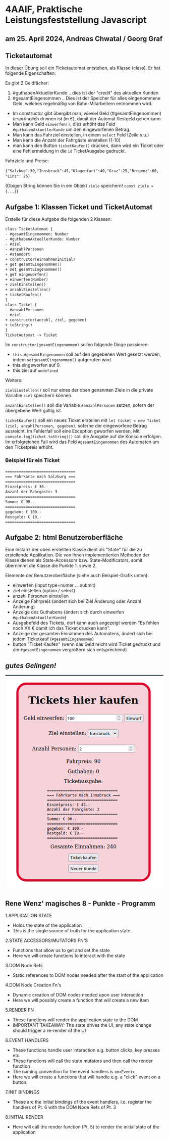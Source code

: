 # 4AAIF, Praktische Leistungsfeststellung Javascript

## am 25. April 2024, Andreas Chwatal / Georg Graf

## Ticketautomat

In dieser Übung soll ein Ticketautomat entstehen, als Klasse (class). Er hat
folgende Eigenschaften:

Es gibt 2 Geldfächer:

1. #guthabenAktuellerKunde .. dies ist der "credit" des aktuellen Kunden
2. #gesamtEingenommen .. Dies ist der Speicher für alles eingenommene Geld, welches regelmäßig von Bahn-Mitarbeitern entnommen wird.

- Im constructor gibt übergibt man, wieviel Geld (#gesamtEingenommen)
    ürsprünglich drinnen ist (in €), damit der Automat Restgeld geben kann.
- Man kann Geld `einwerfen()`, dies erhöht das Feld `#guthabenAktuellerKunde` um den eingeworfenen Betrag.
- Man kann das Fahrziel einstellen, in einem `select` Feld (Zeile s.u.)
- Man kann die Anzahl der Fahrgäste einstellen (1-10)
- man kann den Button `ticketKaufen()` drücken, dann wird ein Ticket oder eine Fehlermeldung in die `id` TicketAusgabe gedruckt.

Fahrziele und Preise:

`{"Salzbug":30,"Innsbruck":45,"Klagenfurt":40,"Graz":25,"Bregenz":60, "Linz": 25}`

(Obigen String können Sie in ein Objekt `ziele` speichern! `const ziele = {...}`)

## Aufgabe 1: Klassen Ticket und TicketAutomat

Erstelle für diese Aufgabe die folgenden 2 Klassen:

```plantuml
class TicketAutomat {
- #gesamtEingenommen: Number
- #guthabenAktuellerKunde: Number
- #ziel
- #anzahlPersonen
- #standort
+ constructor(einnahmenInitial)
+ get gesamtEingenommen()
+ set gesamtEingenommen()
+ get eingeworfen()
+ einwerfen(Number)
+ zielEinstellen()
+ anzahlEinstellen()
+ ticketKaufen()
}
class Ticket {
- #anzahlPersonen
- #ziel
+ constructor(anzahl, ziel, gegeben)
+ toString()
}
TicketAutomat -> Ticket
```

Im `constructor(gesamtEingenommen)` sollen folgende Dinge passieren:

- `this.#gesamtEingenommen` soll auf den gegebenen Wert gesetzt werden, indem
    `setgesamtEingenommen()` aufgerufen wird.
- this.eingeworfen auf 0.
- this.ziel auf `undefined`

Weiters:

`zielEinstellen()` soll nur eines der oben genannten Ziele in die private
Variable `ziel` speichern können.

`anzahlEinstellen()` soll die Variable `#anzahlPersonen` setzen, sofern der
übergebene Wert gültig ist.

`ticketKaufen()` soll ein neues Ticket erstellen mit
`let ticket = new Ticket (ziel, anzahlPersonen, gegeben)`, soferne der
eingeworfene Betrag ausreicht. Im Fehlerfall soll eine Exception
geworfen werden. Mit `console.log(ticket.toString())` soll die Ausgabe auf die
Konsole erfolgen. Im erfolgreichen Fall wird das Feld `#gesamtEingenommen` des Automaten
um den Ticketpreis erhöht.

### Beispiel für ein Ticket

```text
===============================
=== Fahrkarte nach Salzburg ===
===============================
Einzelpreis: € 30.-
Anzahl der Fahrgäste: 3
===============================
Summe: € 90.-
===============================
gegeben: € 100.-
Restgeld: € 10,-
===============================
```

## Aufgabe 2: html Benutzeroberfläche

Eine Instanz der oben erstellten Klasse dient als "State" für die zu erstellende Applikation.
Die von Ihnen implementierten Methoden der Klasse dienen als State-Accessors bzw. State-Modificators,
somit übernimmt die Klasse die Punkte 1. sowie 2.

Elemente der Benutzeroberfläche (siehe auch Beispiel-Grafik unten):

- einwerfen (input type=numer ... submit)
- ziel einstellen (option / select)
- anzahl Personen einstellen
- Anzeige Fahrpreis (ändert sich bei Ziel Änderung oder Anzahl Änderung)
- Anzeige des Guthabens (ändert sich durch einwerfen
    `#guthabenAktuellerKunde`)
- Ausgabefeld des Tickets, dort kann auch angezeigt werden "Es fehlen noch XX
    € damit ich das Ticket drucken kann".
- Anzeige der gesamten Einnahmen des Automatens, ändert sich bei jedem
    Ticketkauf (`#gesamtEingenommen`)
- button "Ticket Kaufen" (wenn das Geld reicht wird Ticket gedruckt und die
    `#gesamtEingenommen` vergrößern sich entsprechend)

## *gutes Gelingen!*

![tickets](ticketautomat.png)

## Rene Wenz' magisches 8 - Punkte - Programm

1.APPLICATION STATE

- Holds the state of the application
- This is the single source of truth for the application state

2.STATE ACCESSORS/MUTATORS FN'S

- Functions that allow us to get and set the state
- Here we will create functions to interact with the state

3.DOM Node Refs

- Static references to DOM nodes needed after the start of the application

4.DOM Node Creation Fn's

- Dynamic creation of DOM nodes needed upon user interaction
- Here we will possibly create a function that will create a new item

5.RENDER FN

- These functions will render the application state to the DOM
- IMPORTANT TAKEAWAY: The state drives the UI, any state change should trigger a re-render of the UI

6.EVENT HANDLERS

- These functions handle user interaction e.g. button clicks, key presses etc.
- These functions will call the state mutators and then call the render function
- The naming convention for the event handlers is `on<Event>`
- Here we will create a functions that will handle e.g. a "click" event on a button.

7.INIT BINDINGS

- These are the initial bindings of the event handlers, i.e. register the handlers of Pt. 6 with the DOM Node Refs of Pt. 3

8.INITIAL RENDER

- Here will call the render function (Pt. 5) to render the initial state of the application
